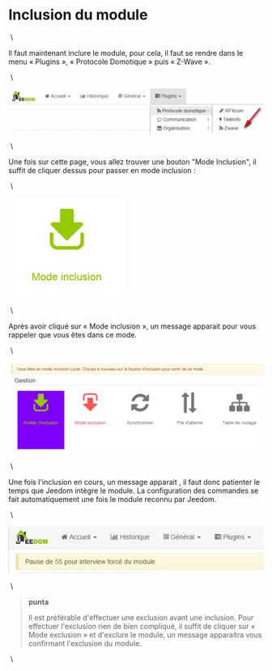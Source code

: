 Inclusion du module 
===================

 \

Il faut maintenant inclure le module, pour cela, il faut se rendre dans
le menu « Plugins », « Protocole Domotique » puis « Z-Wave ».

 \

![inclusion1](images/plugin/inclusion1.jpg)

 \

Une fois sur cette page, vous allez trouver une bouton "Mode Inclusion",
il suffit de cliquer dessus pour passer en mode inclusion :

 \

![bouton inclusion](images/plugin/bouton_inclusion.jpg)

 \

Après avoir cliqué sur « Mode inclusion », un message apparait pour vous
rappeler que vous êtes dans ce mode.

 \

![inclusion3](images/plugin/inclusion3.jpg)

 \

Une fois l'inclusion en cours, un message apparait , il faut donc
patienter le temps que Jeedom intègre le module. La configuration des
commandes se fait automatiquement une fois le module reconnu par Jeedom.

 \

![inclusion4](images/plugin/inclusion4.jpg)

 \

> **punta**
>
> Il est préférable d'effectuer une exclusion avant une inclusion. Pour
> effectuer l'exclusion rien de bien compliqué, il suffit de cliquer sur
> « Mode exclusion » et d'exclure le module, un message apparaitra vous
> confirmant l'exclusion du module.

 \


